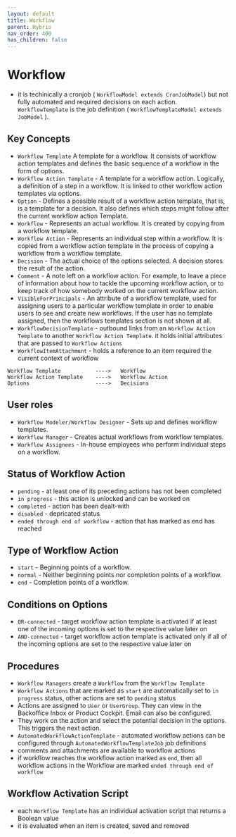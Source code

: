 ```yaml
---
layout: default
title: Workflow
parent: Hybris
nav_order: 400
has_children: false
---
```


# Workflow

- it is techinically a cronjob ( `WorkflowModel extends CronJobModel`) but not fully automated and required decisions on each action. `WorkflowTemplate` is the job definition ( `WorkflowTemplateModel extends JobModel` ).

## Key Concepts

- `Workflow Template` A template for a workflow.  It consists of workflow action templates and defines the basic sequence of a workflow in the form of options.
- `Workflow Action Template` - A template for a workflow action. Logically, a definition of a step in a workflow. It is linked to other workflow action templates via options.
- `Option` - Defines a possible result of a workflow action template, that is, is a template for a decision. It also defines which steps might follow after the current workflow action Template.
- `Workflow` - Represents an actual workflow. It is created by copying from a workflow template.
- `Workflow Action` - Represents an individual step within a workflow. It is copied from a workflow action template in the process of copying a workflow from a workflow template.
- `Decision` - The actual choice of the options selected. A decision stores the result of the action.
- `Comment` - A note left on a workflow action. For example, to leave a piece of information about how to tackle the upcoming workflow action, or to keep track of how somebody worked on the current workflow action.
- `VisibleForPrincipals` - An attribute of a workflow template, used for assigning users to a particular workflow template in order to enable users to see and create new workflows. If the user has no template assigned, then the workflows templates section is not shown at all.
- `WorkflowDecisionTemplate` - outbound links from an `Workflow Action Template` to another `Workflow Action Template`. it holds initial attributes that are passed to `Workflow Actions`
- `WorkflowItemAttachment` - holds a reference to an item required the current context of workflow

```
Workflow Template           ---->   Workflow
Workflow Action Template    ---->   Workflow Action
Options                     ---->   Decisions 
```

## User roles

- `Workflow Modeler/Workflow Designer` - Sets up and defines workflow templates.
- `Workflow Manager` - Creates actual workflows from workflow templates.
- `Workflow Assignees` - In-house employees who perform individual steps on a workflow.

## Status of Workflow Action

- `pending` - at least one of its preceding actions has not been completed
- `in progress` - this action is unlocked and can be worked on
- `completed` - action has been dealt-with
- `disabled` - depricated status
- `ended through end of workflow` - action that has marked as end has reached

## Type of Workflow Action

- `start` - Beginning points of a workflow.
- `normal` - Neither beginning points nor completion points of a workflow.
- `end` - Completion points of a workflow.

## Conditions on Options

- `OR-connected` - target workflow action template is activated if at least one of the incoming options is set to the respective value later on
- `AND-connected` - target workflow action template is activated only if all of the incoming options are set to the respective value later on

## Procedures

- `Workflow Managers` create a `Workflow` from the `Workflow Template`
- `Workflow Actions` that are marked as `start` are automatically set to `in progress` status, other actions are set to `pending` status
- Actions are assigned to `User` or `UserGroup`. They can view in the Backoffice Inbox or Product Cockpit. Email can also be configured. 
- They work on the action and select the potential decision in the options. This triggers the next action.
- `AutomatedWorkflowActionTemplate` - automated workflow actions can be configured through `AutomatedWorkflowTemplateJob` job definitions 
- comments and attachments are available to workflow actions
- if workflow reaches the workflow action marked as `end`, then all workflow actions in the Workflow are marked `ended through end of workflow` 

## Workflow Activation Script

- each `Workflow Template` has an individual activation script that returns a Boolean value
- it is evaluated when an item is created, saved and removed

 
